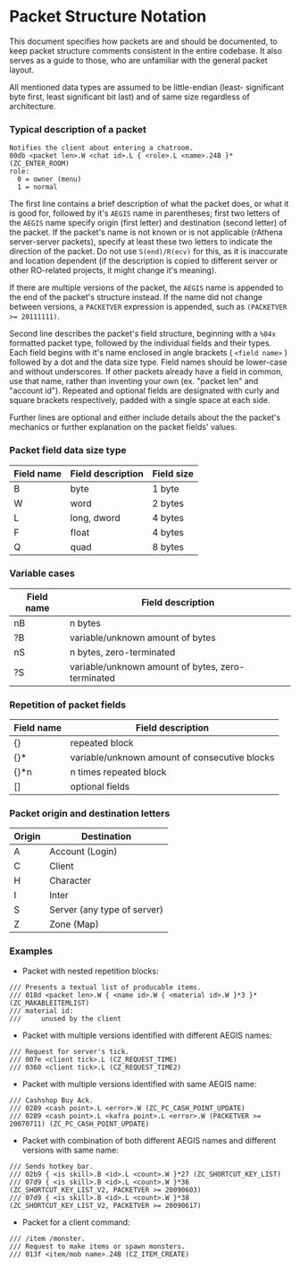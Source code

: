 # Packet Structure Notation

This document specifies how packets are and should be documented, to
keep packet structure comments consistent in the entire codebase. It
also serves as a guide to those, who are unfamiliar with the general
packet layout.

All mentioned data types are assumed to be little-endian (least-
significant byte first, least significant bit last) and of same size
regardless of architecture.

### Typical description of a packet

```
Notifies the client about entering a chatroom.  
00db <packet len>.W <chat id>.L { <role>.L <name>.24B }* (ZC_ENTER_ROOM)
role:  
  0 = owner (menu)  
  1 = normal  
```

The first line contains a brief description of what the packet does,
or what it is good for, followed by it's `AEGIS` name in parentheses;
first two letters of the `AEGIS` name specify origin (first letter)
and destination (second letter) of the packet. If the packet's name
is not known or is not applicable (rAthena server-server packets),
specify at least these two letters to indicate the direction of the
packet. Do not use `S(end)/R(ecv)` for this, as it is inaccurate and
location dependent (if the description is copied to different server
or other RO-related projects, it might change it's meaning).

If there are multiple versions of the packet, the `AEGIS` name is
appended to the end of the packet's structure instead. If the name
did not change between versions, a `PACKETVER` expression is appended,
such as `(PACKETVER >= 20111111)`.

Second line describes the packet's field structure, beginning with a
`%04x` formatted packet type, followed by the individual fields and
their types. Each field begins with it's name enclosed in angle
brackets ( `<field name>` ) followed by a dot and the data size type.
Field names should be lower-case and without underscores. If other
packets already have a field in common, use that name, rather than
inventing your own (ex. "packet len" and "account id"). Repeated and
optional fields are designated with curly and square brackets
respectively, padded with a single space at each side.

Further lines are optional and either include details about the
the packet's mechanics or further explanation on the packet fields'
values.

### Packet field data size type

 |Field name|Field description|Field size|
 |---|---|---|
 |B|byte|1 byte|
 |W|word|2 bytes|
 |L|long, dword|4 bytes|
 |F|float|4 bytes|
 |Q|quad|8 bytes|

### Variable cases

 |Field name|Field description|
 |---|---|
 |nB|n bytes|
 |?B|variable/unknown amount of bytes|
 |nS|n bytes, zero-terminated|
 |?S|variable/unknown amount of bytes, zero-terminated|

### Repetition of packet fields

 |Field name|Field description|
 |---|---|
 |{}|repeated block|
 |{}*|variable/unknown amount of consecutive blocks|
 |{}*n|n times repeated block|
 |[]|optional fields|

### Packet origin and destination letters

 |Origin|Destination|
 |---|---|
 |A|Account (Login)|
 |C|Client|
 |H|Character|
 |I|Inter|
 |S|Server (any type of server)|
 |Z|Zone (Map)|

### Examples

- Packet with nested repetition blocks:

```
/// Presents a textual list of producable items.
/// 018d <packet len>.W { <name id>.W { <material id>.W }*3 }* (ZC_MAKABLEITEMLIST)
/// material id:
///     unused by the client
```

- Packet with multiple versions identified with different AEGIS names:

```
/// Request for server's tick.
/// 007e <client tick>.L (CZ_REQUEST_TIME)
/// 0360 <client tick>.L (CZ_REQUEST_TIME2)
```

- Packet with multiple versions identified with same AEGIS name:

```
/// Cashshop Buy Ack.
/// 0289 <cash point>.L <error>.W (ZC_PC_CASH_POINT_UPDATE)
/// 0289 <cash point>.L <kafra point>.L <error>.W (PACKETVER >= 20070711) (ZC_PC_CASH_POINT_UPDATE)
```

- Packet with combination of both different AEGIS names and different versions with same name:

```
/// Sends hotkey bar.
/// 02b9 { <is skill>.B <id>.L <count>.W }*27 (ZC_SHORTCUT_KEY_LIST)
/// 07d9 { <is skill>.B <id>.L <count>.W }*36 (ZC_SHORTCUT_KEY_LIST_V2, PACKETVER >= 20090603)
/// 07d9 { <is skill>.B <id>.L <count>.W }*38 (ZC_SHORTCUT_KEY_LIST_V2, PACKETVER >= 20090617)
```

- Packet for a client command:

```
/// /item /monster.
/// Request to make items or spawn monsters.
/// 013f <item/mob name>.24B (CZ_ITEM_CREATE)
```